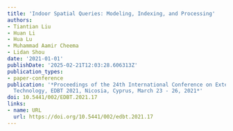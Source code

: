 ```yaml
---
title: 'Indoor Spatial Queries: Modeling, Indexing, and Processing'
authors:
- Tiantian Liu
- Huan Li
- Hua Lu
- Muhammad Aamir Cheema
- Lidan Shou
date: '2021-01-01'
publishDate: '2025-02-21T12:03:28.606313Z'
publication_types:
- paper-conference
publication: '*Proceedings of the 24th International Conference on Extending Database
  Technology, EDBT 2021, Nicosia, Cyprus, March 23 - 26, 2021*'
doi: 10.5441/002/EDBT.2021.17
links:
- name: URL
  url: https://doi.org/10.5441/002/edbt.2021.17
---
```

